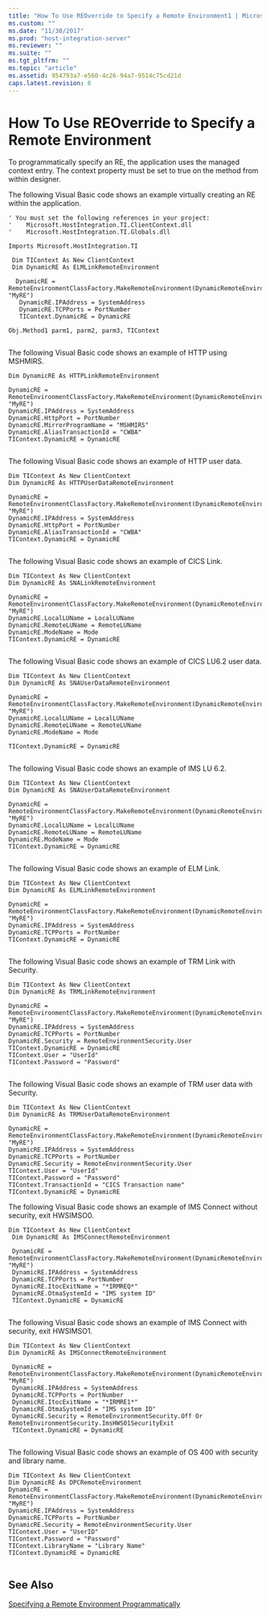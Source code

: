 ```yaml
---
title: "How To Use REOverride to Specify a Remote Environment1 | Microsoft Docs"
ms.custom: ""
ms.date: "11/30/2017"
ms.prod: "host-integration-server"
ms.reviewer: ""
ms.suite: ""
ms.tgt_pltfrm: ""
ms.topic: "article"
ms.assetid: 954793a7-e560-4c26-94a7-9514c75cd21d
caps.latest.revision: 6
---
```

# How To Use REOverride to Specify a Remote Environment
To programmatically specify an RE, the application uses the managed context entry.  The context property must be set to true  on the method from within designer.  
  
 The following Visual Basic code shows an example virtually creating an RE within the application.  
  
```  
' You must set the following references in your project:   
'    Microsoft.HostIntegration.TI.ClientContext.dll  
'    Microsoft.HostIntegration.TI.Globals.dll  
  
Imports Microsoft.HostIntegration.TI  
  
 Dim TIContext As New ClientContext  
 Dim DynamicRE As ELMLinkRemoteEnvironment  
  
  DynamicRE = RemoteEnvironmentClassFactory.MakeRemoteEnvironment(DynamicRemoteEnvironmentTypes.ELMLink, "MyRE")  
   DynamicRE.IPAddress = SystemAddress  
   DynamicRE.TCPPorts = PortNumber  
   TIContext.DynamicRE = DynamicRE  
  
Obj.Method1 parm1, parm2, parm3, TIContext  
  
```  
  
 The following Visual Basic code shows an example of HTTP using MSHMIRS.  
  
```  
Dim DynamicRE As HTTPLinkRemoteEnvironment  
  
DynamicRE = RemoteEnvironmentClassFactory.MakeRemoteEnvironment(DynamicRemoteEnvironmentTypes.HttpLink, "MyRE")  
DynamicRE.IPAddress = SystemAddress  
DynamicRE.HttpPort = PortNumber  
DynamicRE.MirrorProgramName = "MSHMIRS"  
DynamicRE.AliasTransactionId = "CWBA"  
TIContext.DynamicRE = DynamicRE  
  
```  
  
 The following Visual Basic code shows an example of HTTP user data.  
  
```  
Dim TIContext As New ClientContext  
Dim DynamicRE As HTTPUserDataRemoteEnvironment  
  
DynamicRE = RemoteEnvironmentClassFactory.MakeRemoteEnvironment(DynamicRemoteEnvironmentTypes.HttpUserData, "MyRE")  
DynamicRE.IPAddress = SystemAddress  
DynamicRE.HttpPort = PortNumber  
DynamicRE.AliasTransactionId = "CWBA"  
TIContext.DynamicRE = DynamicRE  
  
```  
  
 The following Visual Basic code shows an example of CICS Link.  
  
```  
Dim TIContext As New ClientContext  
Dim DynamicRE As SNALinkRemoteEnvironment  
  
DynamicRE = RemoteEnvironmentClassFactory.MakeRemoteEnvironment(DynamicRemoteEnvironmentTypes.SNALink, "MyRE")  
DynamicRE.LocalLUName = LocalLUName  
DynamicRE.RemoteLUName = RemoteLUName  
DynamicRE.ModeName = Mode  
TIContext.DynamicRE = DynamicRE  
  
```  
  
 The following Visual Basic code shows an example of CICS LU6.2 user data.  
  
```  
Dim TIContext As New ClientContext  
Dim DynamicRE As SNAUserDataRemoteEnvironment  
  
DynamicRE = RemoteEnvironmentClassFactory.MakeRemoteEnvironment(DynamicRemoteEnvironmentTypes.SNAUserData, "MyRE")  
DynamicRE.LocalLUName = LocalLUName  
DynamicRE.RemoteLUName = RemoteLUName  
DynamicRE.ModeName = Mode  
  
TIContext.DynamicRE = DynamicRE  
  
```  
  
 The following Visual Basic code shows an example of IMS LU 6.2.  
  
```  
Dim TIContext As New ClientContext  
Dim DynamicRE As SNAUserDataRemoteEnvironment  
  
DynamicRE = RemoteEnvironmentClassFactory.MakeRemoteEnvironment(DynamicRemoteEnvironmentTypes.IMSLU62, "MyRE")  
DynamicRE.LocalLUName = LocalLUName  
DynamicRE.RemoteLUName = RemoteLUName  
DynamicRE.ModeName = Mode  
TIContext.DynamicRE = DynamicRE  
  
```  
  
 The following Visual Basic code shows an example of ELM Link.  
  
```  
Dim TIContext As New ClientContext  
Dim DynamicRE As ELMLinkRemoteEnvironment  
  
DynamicRE = RemoteEnvironmentClassFactory.MakeRemoteEnvironment(DynamicRemoteEnvironmentTypes.ELMLink, "MyRE")  
DynamicRE.IPAddress = SystemAddress  
DynamicRE.TCPPorts = PortNumber  
TIContext.DynamicRE = DynamicRE  
  
```  
  
 The following Visual Basic code shows an example of TRM Link with Security.  
  
```  
Dim TIContext As New ClientContext  
Dim DynamicRE As TRMLinkRemoteEnvironment  
  
DynamicRE = RemoteEnvironmentClassFactory.MakeRemoteEnvironment(DynamicRemoteEnvironmentTypes.TRMLink, "MyRE")  
DynamicRE.IPAddress = SystemAddress  
DynamicRE.TCPPorts = PortNumber  
DynamicRE.Security = RemoteEnvironmentSecurity.User  
TIContext.DynamicRE = DynamicRE  
TIContext.User = "UserId"  
TIContext.Password = "Password"  
  
```  
  
 The following Visual Basic code shows an example of TRM user data with Security.  
  
```  
Dim TIContext As New ClientContext  
Dim DynamicRE As TRMUserDataRemoteEnvironment  
  
DynamicRE = RemoteEnvironmentClassFactory.MakeRemoteEnvironment(DynamicRemoteEnvironmentTypes.TRMUserData, "MyRE")  
DynamicRE.IPAddress = SystemAddress  
DynamicRE.TCPPorts = PortNumber  
DynamicRE.Security = RemoteEnvironmentSecurity.User  
TIContext.User = "UserId"  
TIContext.Password = "Password"  
TIContext.TransactionId = "CICS Transaction name"  
TIContext.DynamicRE = DynamicRE  
```  
  
 The following Visual Basic code shows an example of IMS Connect without security, exit HWSIMSO0.  
  
```  
Dim TIContext As New ClientContext  
 Dim DynamicRE As IMSConnectRemoteEnvironment  
  
 DynamicRE = RemoteEnvironmentClassFactory.MakeRemoteEnvironment(DynamicRemoteEnvironmentTypes.IMSConnect, "MyRE")  
 DynamicRE.IPAddress = SystemAddress  
 DynamicRE.TCPPorts = PortNumber  
 DynamicRE.ItocExitName = "*IRMREQ*"  
 DynamicRE.OtmaSystemId = "IMS system ID"  
 TIContext.DynamicRE = DynamicRE  
  
```  
  
 The following Visual Basic code shows an example of IMS Connect with security, exit HWSIMSO1.  
  
```  
Dim TIContext As New ClientContext  
Dim DynamicRE As IMSConnectRemoteEnvironment  
  
 DynamicRE = RemoteEnvironmentClassFactory.MakeRemoteEnvironment(DynamicRemoteEnvironmentTypes.IMSConnect, "MyRE")  
 DynamicRE.IPAddress = SystemAddress  
 DynamicRE.TCPPorts = PortNumber  
 DynamicRE.ItocExitName = "*IRMRE1*"  
 DynamicRE.OtmaSystemId = "IMS system ID"  
 DynamicRE.Security = RemoteEnvironmentSecurity.Off Or RemoteEnvironmentSecurity.ImsHWS01SecurityExit  
 TIContext.DynamicRE = DynamicRE  
  
```  
  
 The following Visual Basic code shows an example of OS 400 with security and library name.  
  
```  
Dim TIContext As New ClientContext  
Dim DynamicRE As DPCRemoteEnvironment  
DynamicRE = RemoteEnvironmentClassFactory.MakeRemoteEnvironment(DynamicRemoteEnvironmentTypes.DistributedProgramCall, "MyRE")  
DynamicRE.IPAddress = SystemAddress  
DynamicRE.TCPPorts = PortNumber  
DynamicRE.Security = RemoteEnvironmentSecurity.User  
TIContext.User = "UserID"  
TIContext.Password = "Password"  
TIContext.LibraryName = "Library Name"  
TIContext.DynamicRE = DynamicRE  
  
```  
  
## See Also  
 [Specifying a Remote Environment Programmatically](../HIS2010/specifying-a-remote-environment-programmatically2.md)